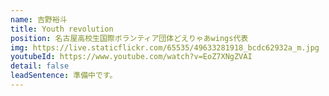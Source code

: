```yaml
---
name: 吉野裕斗
title: Youth revolution 
position: 名古屋高校生国際ボランティア団体どえりゃあwings代表
img: https://live.staticflickr.com/65535/49633281918_bcdc62932a_m.jpg
youtubeId: https://www.youtube.com/watch?v=EoZ7XNgZVAI
detail: false
leadSentence: 準備中です。
---
```

